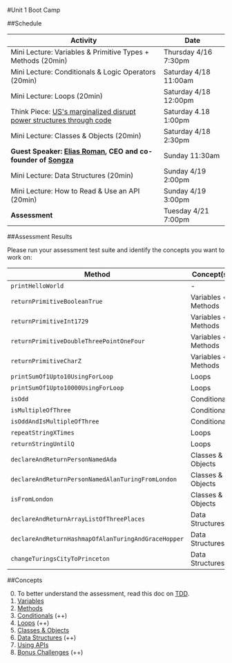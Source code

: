 #Unit 1 Boot Camp

##Schedule

| Activity | Date
---|---
Mini Lecture: Variables & Primitive Types + Methods (20min)| Thursday 4/16 7:30pm
Mini Lecture: Conditionals & Logic Operators (20min)| Saturday 4/18 11:00am
Mini Lecture: Loops (20min)| Saturday 4/18 12:00pm
Think Piece: [US's marginalized disrupt power structures through code](http://qz.com/382041/the-uss-most-marginalized-are-disrupting-power-structures-by-learning-how-to-code/) | Saturday 4.18 1:00pm
Mini Lecture: Classes & Objects (20min)| Saturday 4/18 2:30pm
**Guest Speaker: [Elias Roman](elias.md), CEO and co-founder of [Songza](http://songza.com/)** | Sunday 11:30am
Mini Lecture: Data Structures (20min)| Sunday 4/19 2:00pm
Mini Lecture: How to Read & Use an API (20min)| Sunday 4/19 3:00pm
**Assessment** | Tuesday 4/21 7:00pm

##Assessment Results

Please run your assessment test suite and identify the concepts you want to work on:

Method | Concept(s)
---|---
`printHelloWorld` | -
`returnPrimitiveBooleanTrue` | Variables + Methods
`returnPrimitiveInt1729` | Variables + Methods
`returnPrimitiveDoubleThreePointOneFour` | Variables + Methods
`returnPrimitiveCharZ` | Variables + Methods
`printSumOf1Upto10UsingForLoop` | Loops
`printSumOf1Upto10000UsingForLoop` | Loops
`isOdd` | Conditionals
`isMultipleOfThree` | Conditionals
`isOddAndIsMultipleOfThree` | Conditionals
`repeatStringXTimes` | Loops
`returnStringUntilQ` | Loops
`declareAndReturnPersonNamedAda` | Classes & Objects
`declareAndReturnPersonNamedAlanTuringFromLondon` | Classes & Objects
`isFromLondon` | Classes & Objects
`declareAndReturnArrayListOfThreePlaces` | Data Structures
`declareAndReturnHashmapOfAlanTuringAndGraceHopper` | Data Structures
`changeTuringsCityToPrinceton` | Data Structures

##Concepts

0. To better understand the assessment, read this doc on [TDD](https://github.com/noidontdig/unit-1-bootcamp/blob/master/exercises/tdd.md).
1. [Variables](exercises/variables.md)
2. [Methods](exercises/methods.md)
3. [Conditionals](exercises/conditionals.md) (++)
4. [Loops](exercises/loops.md) (++)
5. [Classes & Objects](exercises/classesobjects.md)
6. [Data Structures](exercises/datastructures.md) (++)
7. [Using APIs](exercises/apis.md)
8. [Bonus Challenges](exercises/bonus.md) (++)
